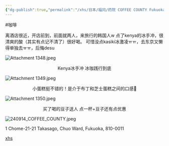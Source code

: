 ```yaml
---
{"dg-publish":true,"permalink":"/xhs/日本/福冈/药院 COFFEE COUNTY Fukuoka/","tags":["rednote","福冈"],"created":"2024-09-14","updated":"2025-04-13T21:45:23.546+08:00"}
---
```


#咖啡

离酒店很近，开店前到，前面就两人，来旅行的韩国人w
点了kenya的冰手冲，很清爽的酸（其实有点记不清了）很好喝。
可惜没点kasiki冰激凌ㅠㅠ，去东京又懒得单独去ㅠㅠ，后悔desu

![Attachment 1348.jpeg](/img/user/xhs/%E6%97%A5%E6%9C%AC/%E7%A6%8F%E5%86%88/photo-%E7%A6%8F%E5%86%88/Attachment%201348.jpeg)
<center>Kenya冰手冲 冰咖践行到底</center>

![Attachment 1349.jpeg](/img/user/xhs/%E6%97%A5%E6%9C%AC/%E7%A6%8F%E5%86%88/photo-%E7%A6%8F%E5%86%88/Attachment%201349.jpeg)
<center>小蛋糕挺不错的！是介于布丁和芝士蛋糕之间的口感🥺</center>

![Attachment 1350.jpeg](/img/user/xhs/%E6%97%A5%E6%9C%AC/%E7%A6%8F%E5%86%88/photo-%E7%A6%8F%E5%86%88/Attachment%201350.jpeg)
<center>买了喝的豆子送人 点一杯+豆子还有点优惠</center>

![240914_COFFEE_COUNTY.jpeg](/img/user/xhs/%E6%97%A5%E6%9C%AC/%E7%A6%8F%E5%86%88/photo-%E7%A6%8F%E5%86%88/240914_COFFEE_COUNTY.jpeg)


1 Chome-21-21 Takasago, Chuo Ward, Fukuoka, 810-0011

[xhs](https://www.xiaohongshu.com/explore/66f05d500000000027002e34?xsec_token=ABqW31iXGaeLgX03LCtKxC-vVav8s_YbTFAC8msReU1Eo=&xsec_source=pc_user)